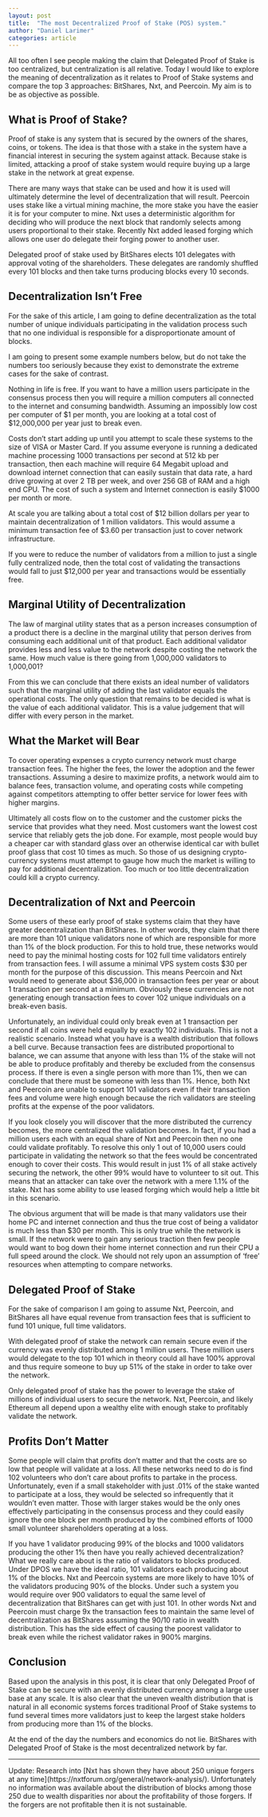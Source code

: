 ```yaml
---
layout: post
title:  "The most Decentralized Proof of Stake (POS) system."
author: "Daniel Larimer"
categories: article
---
```

All too often I see people making the claim that Delegated Proof of Stake is too centralized, but centralization is all relative.  Today I would like to explore the meaning of decentralization as it relates to Proof of Stake systems and compare the top 3 approaches: BitShares, Nxt, and Peercoin.  My aim is to be as objective as possible.

## What is Proof of Stake? 

Proof of stake is any system that is secured by the owners of the shares, coins, or tokens.  The idea is that those with a stake in the system have a financial interest in securing the system against attack.   Because stake is limited, attacking a proof of stake system would require buying up a large stake in the network at great expense.  

There are many ways that stake can be used and how it is used will ultimately determine the level of decentralization that will result.   Peercoin uses stake like a virtual mining machine, the more stake you have the easier it is for your computer to mine.   Nxt uses a deterministic algorithm for deciding who will produce the next block that randomly selects among users proportional to their stake.  Recently Nxt added leased forging which allows one user do delegate their forging power to another user.   

Delegated proof of stake used by BitShares elects 101 delegates with approval voting of the shareholders.  These delegates are randomly shuffled every 101 blocks and then take turns producing blocks every 10 seconds. 

## Decentralization Isn’t Free 

For the sake of this article, I am going to define decentralization as the total number of unique individuals participating in the validation process such that no one individual is responsible for a disproportionate amount of blocks. 

I am going to present some example numbers below, but do not take the numbers too seriously because they exist to demonstrate the extreme cases for the sake of contrast. 

Nothing in life is free.  If you want to have a million users participate in the consensus process then you will require a million computers all connected to the internet and consuming bandwidth.   Assuming an impossibly low cost per computer of $1 per month, you are looking at a total cost of $12,000,000 per year just to break even.  

Costs don’t start adding up until you attempt to scale these systems to the size of VISA or Master Card.  If you assume everyone is running a dedicated machine processing 1000 transactions per second at 512 kb per transaction, then each machine will require  64 Megabit upload and download internet connection that can easily sustain that data rate, a hard drive growing at over 2 TB per week, and over 256 GB of RAM and a high end CPU.   The cost of such a system and Internet connection is easily $1000 per month or more.   


At scale you are talking about a total cost of $12 billion dollars per year to maintain decentralization of 1 million validators.   This would assume a minimum transaction fee of $3.60 per transaction just to cover network infrastructure.   

If you were to reduce the number of validators from a million to just a single fully centralized node, then the total cost of validating the transactions would fall to just $12,000 per year and transactions would be essentially free.  

## Marginal Utility of Decentralization 

The law of marginal utility states that as a person increases consumption of a product there is a decline in the marginal utility that person derives from consuming each additional unit of that product.  Each additional validator provides less and less value to the network despite costing the network the same.   How much value is there going from 1,000,000 validators to 1,000,001?

From this we can conclude that there exists an ideal number of validators such that the marginal utility of adding the last validator equals the operational costs.   The only question that remains to be decided is what is the value of each additional validator.  This is a value judgement that will differ with every person in the market. 

## What the Market will Bear

To cover operating expenses a crypto currency network must charge transaction fees.  The higher the fees, the lower the adoption and the fewer transactions.   Assuming a desire to maximize profits, a network would aim to balance fees, transaction volume, and operating costs while competing against competitors attempting to offer better service for lower fees with higher margins.

Ultimately all costs flow on to the customer and the customer picks the service that provides what they need.    Most customers want the lowest cost service that reliably gets the job done.  For example, most people would buy a cheaper car with standard glass over an otherwise identical car with bullet proof glass that cost 10 times as much.   So those of us designing crypto-currency systems must attempt to gauge how much the market is willing to pay for additional decentralization.   Too much or too little decentralization could kill a crypto currency.

## Decentralization of Nxt and Peercoin 

Some users of these early proof of stake systems claim that they have greater decentralization than BitShares.  In other words, they claim that there are more than 101 unique validators none of which are responsible for more than 1% of the block production.   For this to hold true, these networks would need to pay the minimal hosting costs for 102 full time validators entirely from transaction fees.  I will assume a minimal VPS system costs $30 per month for the purpose of this discussion.   This means Peercoin and Nxt would need to generate about $36,000 in transaction fees per year or about 1 transaction per second at a minimum.   Obviously these currencies are not generating enough transaction fees to cover 102 unique individuals on a break-even basis.      

Unfortunately, an individual could only break even at 1 transaction per second if all coins were held equally by exactly 102 individuals.  This is not a realistic scenario.  Instead what you have is a wealth distribution that follows a bell curve.   Because transaction fees are distributed proportional to balance, we can assume that anyone with less than 1% of the stake will not be able to produce profitably and thereby be excluded from the consensus process.   If there is even a single person with more than 1%, then we can conclude that there must be someone with less than 1%.   Hence, both Nxt and Peercoin are unable to support 101 validators even if their transaction fees and volume were high enough because the rich validators are steeling profits at the expense of the poor validators.  

If you look closely you will discover that the more distributed the currency becomes, the more centralized the validation becomes.  In fact, if you had a million users each with an equal share of Nxt and Peercoin then no one could validate profitably.   To resolve this only 1 out of 10,000 users could participate in validating the network so that the fees would be concentrated enough to cover their costs.   This would result in just 1% of all stake actively securing the network, the other 99% would have to volunteer to sit out.  This means that an attacker can take over the network with a mere 1.1% of the stake.  Nxt has some ability to use leased forging which would help a little bit in this scenario.  

The obvious argument that will be made is that many validators use their home PC and internet connection and thus the true cost of being a validator is much less than $30 per month.  This is only true while the network is small.  If the network were to gain any serious traction then few people would want to bog down their home internet connection and run their CPU a full speed around the clock.   We should not rely upon an assumption of ‘free’ resources when attempting to compare networks.   

## Delegated Proof of Stake

For the sake of comparison I am going to assume Nxt, Peercoin, and BitShares all have equal revenue from transaction fees that is sufficient to fund 101 unique, full time validators.

With delegated proof of stake the network can remain secure even if the currency was evenly distributed among 1 million users.   These million users would delegate to the top 101 which in theory could all have 100% approval and thus require someone to buy up 51% of the stake in order to take over the network.    

Only delegated proof of stake has the power to leverage the stake of millions of individual users to secure the network.  Nxt, Peercoin, and likely Ethereum all depend upon a wealthy elite with enough stake to profitably validate the network.  

## Profits Don’t Matter 
 
Some people will claim that profits don’t matter and that the costs are so low that people will validate at a loss.  All these networks need to do is find 102 volunteers who don’t care about profits to partake in the process.    Unfortunately, even if a small stakeholder with just .01% of the stake wanted to participate at a loss, they would be selected so infrequently that it wouldn’t even matter.  Those with larger stakes would be the only ones effectively participating in the consensus process and they could easily ignore the one block per month produced by the combined efforts of 1000 small volunteer shareholders operating at a loss.     

If you have 1 validator producing 99% of the blocks and 1000 validators producing the other 1% then have you really achieved decentralization?    What we really care about is the ratio of validators to blocks produced.   Under DPOS we have the ideal ratio, 101 validators each producing about 1% of the blocks.    Nxt and Peercoin systems are more likely to have 10% of the validators producing 90% of the blocks.   Under such a system you would require over 900 validators to equal  the same level of decentralization that BitShares can get with just 101.  In other words Nxt and Peercoin must charge 9x the transaction fees to maintain the same level of decentralization as BitShares assuming the 90/10 ratio in wealth distribution.  This has the side effect of causing the poorest validator to break even while the richest validator rakes in 900% margins.

## Conclusion 

Based upon the analysis in this post, it is clear that only Delegated Proof of Stake can be secure with an evenly distributed currency among a large user base at any scale.   It is also clear that the uneven wealth distribution that is natural in all economic systems forces traditional Proof of Stake systems to fund several times more validators just to keep the largest stake holders from producing more than 1% of the blocks. 

At the end of the day the numbers and economics do not lie.   BitShares with Delegated Proof of Stake is the most decentralized network by far.   

<hr/>
Update:  Research into [Nxt has shown they have about 250 unique forgers at any time](https://nxtforum.org/general/network-analysis/).  Unfortunately no information was available about the distribution of blocks among those 250 due to wealth disparities nor about the profitability of those forgers.   If the forgers are not profitable then it is not sustainable.   


